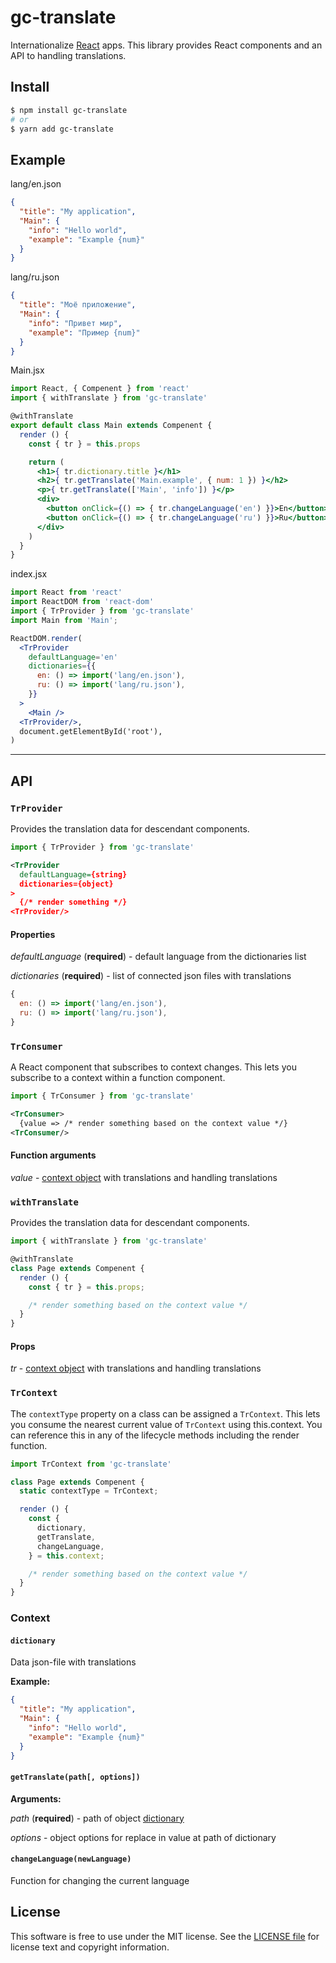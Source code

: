 # gc-translate
Internationalize [React][] apps.
This library provides React components and an API to handling translations.


## Install
```bash
$ npm install gc-translate
# or
$ yarn add gc-translate
```


## Example
lang/en.json
```json
{
  "title": "My application",
  "Main": {
    "info": "Hello world",
    "example": "Example {num}"
  }
}
```

lang/ru.json
```json
{
  "title": "Моё приложение",
  "Main": {
    "info": "Привет мир",
    "example": "Пример {num}"
  }
}
```

Main.jsx
```jsx
import React, { Compenent } from 'react'
import { withTranslate } from 'gc-translate'

@withTranslate
export default class Main extends Compenent {
  render () {
    const { tr } = this.props

    return (
      <h1>{ tr.dictionary.title }</h1>
      <h2>{ tr.getTranslate('Main.example', { num: 1 }) }</h2>
      <p>{ tr.getTranslate(['Main', 'info']) }</p>
      <div>
        <button onClick={() => { tr.changeLanguage('en') }}>En</button>
        <button onClick={() => { tr.changeLanguage('ru') }}>Ru</button>
      </div>
    )
  }
}
```

index.jsx
```jsx
import React from 'react'
import ReactDOM from 'react-dom'
import { TrProvider } from 'gc-translate'
import Main from 'Main';

ReactDOM.render(
  <TrProvider
    defaultLanguage='en'
    dictionaries={{
      en: () => import('lang/en.json'),
      ru: () => import('lang/ru.json'),
    }}
  >
    <Main />
  <TrProvider/>,
  document.getElementById('root'),
)
```


***
## API


### `TrProvider`
Provides the translation data for descendant components.
```jsx
import { TrProvider } from 'gc-translate'
```
```xml
<TrProvider
  defaultLanguage={string}
  dictionaries={object}
>
  {/* render something */}
<TrProvider/>
```

#### Properties
*defaultLanguage* (**required**) - default language from the dictionaries list

*dictionaries* (**required**) - list of connected json files with translations
```js
{
  en: () => import('lang/en.json'),
  ru: () => import('lang/ru.json'),
}
```


### `TrConsumer`
A React component that subscribes to context changes. This lets you subscribe to a context within a function component.
```jsx
import { TrConsumer } from 'gc-translate'
```
```xml
<TrConsumer>
  {value => /* render something based on the context value */}
<TrConsumer/>
```

#### Function arguments
*value* - [context object](#context) with translations and handling translations


### `withTranslate`
Provides the translation data for descendant components.
```jsx
import { withTranslate } from 'gc-translate'
```
```jsx
@withTranslate
class Page extends Compenent {
  render () {
    const { tr } = this.props;

    /* render something based on the context value */
  }
}
```

#### Props
*tr* - [context object](#context) with translations and handling translations


### `TrContext`
The `contextType` property on a class can be assigned a `TrContext`. This lets you consume the nearest current value of `TrContext` using this.context. You can reference this in any of the lifecycle methods including the render function.
```jsx
import TrContext from 'gc-translate'
```
```jsx
class Page extends Compenent {
  static contextType = TrContext;

  render () {
    const {
      dictionary,
      getTranslate,
      changeLanguage,
    } = this.context;

    /* render something based on the context value */
  }
}
```


### Context
#### `dictionary`
Data json-file with translations

**Example:**
```json
{
  "title": "My application",
  "Main": {
    "info": "Hello world",
    "example": "Example {num}"
  }
}
```

#### `getTranslate(path[, options])`

**Arguments:**

*path* (**required**) - path of object [dictionary](#dictionary)

*options* - object options for replace in value at path of dictionary

#### `changeLanguage(newLanguage)`
Function for changing the current language


## License
This software is free to use under the MIT license.
See the [LICENSE file][] for license text and copyright information.


[react]: http://facebook.github.io/react/
[license file]: https://github.com/gc-web-group/gc-translate/blob/master/LICENSE